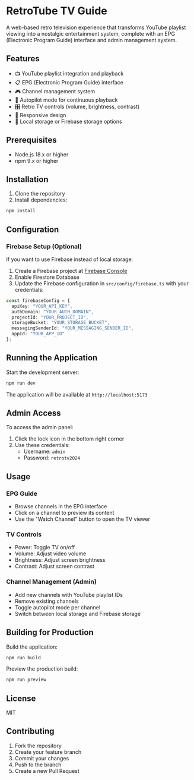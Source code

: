 # RetroTube TV Guide

A web-based retro television experience that transforms YouTube playlist viewing into a nostalgic entertainment system, complete with an EPG (Electronic Program Guide) interface and admin management system.

## Features

- 📺 YouTube playlist integration and playback
- 📋 EPG (Electronic Program Guide) interface
- 🎮 Channel management system
- 🔄 Autopilot mode for continuous playback
- 🎛️ Retro TV controls (volume, brightness, contrast)
- 📱 Responsive design
- 💾 Local storage or Firebase storage options

## Prerequisites

- Node.js 18.x or higher
- npm 9.x or higher

## Installation

1. Clone the repository
2. Install dependencies:
```bash
npm install
```

## Configuration

### Firebase Setup (Optional)

If you want to use Firebase instead of local storage:

1. Create a Firebase project at [Firebase Console](https://console.firebase.google.com)
2. Enable Firestore Database
3. Update the Firebase configuration in `src/config/firebase.ts` with your credentials:

```typescript
const firebaseConfig = {
  apiKey: "YOUR_API_KEY",
  authDomain: "YOUR_AUTH_DOMAIN",
  projectId: "YOUR_PROJECT_ID",
  storageBucket: "YOUR_STORAGE_BUCKET",
  messagingSenderId: "YOUR_MESSAGING_SENDER_ID",
  appId: "YOUR_APP_ID"
};
```

## Running the Application

Start the development server:

```bash
npm run dev
```

The application will be available at `http://localhost:5173`

## Admin Access

To access the admin panel:

1. Click the lock icon in the bottom right corner
2. Use these credentials:
   - Username: `admin`
   - Password: `retrotv2024`

## Usage

### EPG Guide
- Browse channels in the EPG interface
- Click on a channel to preview its content
- Use the "Watch Channel" button to open the TV viewer

### TV Controls
- Power: Toggle TV on/off
- Volume: Adjust video volume
- Brightness: Adjust screen brightness
- Contrast: Adjust screen contrast

### Channel Management (Admin)
- Add new channels with YouTube playlist IDs
- Remove existing channels
- Toggle autopilot mode per channel
- Switch between local storage and Firebase storage

## Building for Production

Build the application:

```bash
npm run build
```

Preview the production build:

```bash
npm run preview
```

## License

MIT

## Contributing

1. Fork the repository
2. Create your feature branch
3. Commit your changes
4. Push to the branch
5. Create a new Pull Request
